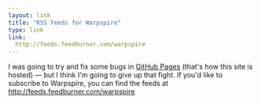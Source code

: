```yaml
---
layout: link
title: "RSS Feeds for Warpspire"
type: link
link:
  http://feeds.feedburner.com/warpspire
---
```


I was going to try and fix some bugs in [GitHub Pages](http://pages.github.com) (that's how this site is hosted) — but I think I'm going to give up that fight. If you'd like to subscribe to Warpspire, you can find the feeds at <http://feeds.feedburner.com/warpspire>